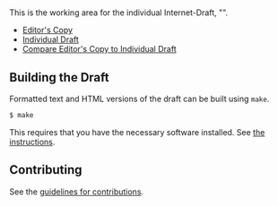 # 

This is the working area for the individual Internet-Draft, "".

* [Editor's Copy](https://josephlhall.github.io/draft-dt-iasa20-proposal/#go.draft-dt-iasa20-proposal.html)
* [Individual Draft](https://tools.ietf.org/html/draft-dt-iasa20-proposal)
* [Compare Editor's Copy to Individual Draft](https://josephlhall.github.io/draft-dt-iasa20-proposal/#go.draft-dt-iasa20-proposal.diff)

## Building the Draft

Formatted text and HTML versions of the draft can be built using `make`.

```sh
$ make
```

This requires that you have the necessary software installed.  See
[the instructions](https://github.com/martinthomson/i-d-template/blob/master/doc/SETUP.md).


## Contributing

See the
[guidelines for contributions](https://github.com/josephlhall/draft-dt-iasa20-proposal/blob/master/CONTRIBUTING.md).
